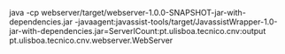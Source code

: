 java -cp webserver/target/webserver-1.0.0-SNAPSHOT-jar-with-dependencies.jar -javaagent:javassist-tools/target/JavassistWrapper-1.0-jar-with-dependencies.jar=ServerICount:pt.ulisboa.tecnico.cnv:output pt.ulisboa.tecnico.cnv.webserver.WebServer
